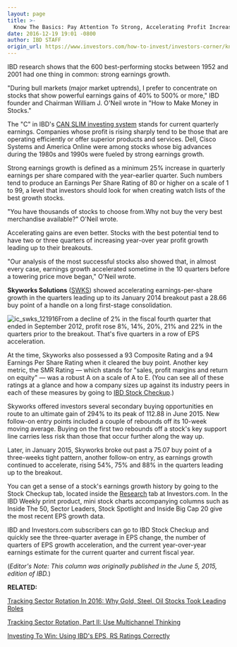 ```yaml
---
layout: page
title: >-
  Know The Basics: Pay Attention To Strong, Accelerating Profit Increases
date: 2016-12-19 19:01 -0800
author: IBD STAFF
origin_url: https://www.investors.com/how-to-invest/investors-corner/know-the-basics-pay-attention-to-strong-accelerating-profit-increases
---
```





IBD research shows that the 600 best-performing stocks between 1952 and 2001 had one thing in common: strong earnings growth.


"During bull markets (major market uptrends), I prefer to concentrate on stocks that show powerful earnings gains of 40% to 500% or more," IBD founder and Chairman William J. O'Neil wrote in "How to Make Money in Stocks."


The "C" in IBD's [CAN SLIM investing system](https://www.investors.com/ibd-university/can-slim/) stands for current quarterly earnings. Companies whose profit is rising sharply tend to be those that are operating efficiently or offer superior products and services. Dell, Cisco Systems and America Online were among stocks whose big advances during the 1980s and 1990s were fueled by strong earnings growth.


Strong earnings growth is defined as a minimum 25% increase in quarterly earnings per share compared with the year-earlier quarter. Such numbers tend to produce an Earnings Per Share Rating of 80 or higher on a scale of 1 to 99, a level that investors should look for when creating watch lists of the best growth stocks.


"You have thousands of stocks to choose from.Why not buy the very best merchandise available?" O'Neil wrote.


Accelerating gains are even better. Stocks with the best potential tend to have two or three quarters of increasing year-over year profit growth leading up to their breakouts.


"Our analysis of the most successful stocks also showed that, in almost every case, earnings growth accelerated sometime in the 10 quarters before a towering price move began," O'Neil wrote.


**Skyworks Solutions** ([SWKS](https://research.investors.com/quote.aspx?symbol=SWKS)) showed accelerating earnings-per-share growth in the quarters leading up to its January 2014 breakout past a 28.66 buy point of a handle on a long first-stage consolidation.


![ic_swks_121916](https://www.investors.com/wp-content/uploads/2016/12/IC_swks_121916.png)From a decline of 2% in the fiscal fourth quarter that ended in September 2012, profit rose 8%, 14%, 20%, 21% and 22% in the quarters prior to the breakout. That's five quarters in a row of EPS acceleration.


At the time, Skyworks also possessed a 93 Composite Rating and a 94 Earnings Per Share Rating when it cleared the buy point. Another key metric, the SMR Rating — which stands for "sales, profit margins and return on equity" — was a robust A on a scale of A to E. (You can see all of these ratings at a glance and how a company sizes up against its industry peers in each of these measures by going to [IBD Stock Checkup](http://research.investors.com/stock-checkup/nasdaq-skyworks-solutions-inc-swks.aspx).)


Skyworks offered investors several secondary buying opportunities en route to an ultimate gain of 294% to its peak of 112.88 in June 2015. New follow-on entry points included a couple of rebounds off its 10-week moving average. Buying on the first two rebounds off a stock's key support line carries less risk than those that occur further along the way up.


Later, in January 2015, Skyworks broke out past a 75.07 buy point of a three-weeks tight pattern, another follow-on entry, as earnings growth continued to accelerate, rising 54%, 75% and 88% in the quarters leading up to the breakout.


You can get a sense of a stock's earnings growth history by going to the Stock Checkup tab, located inside the [Research](http://research.investors.com/) tab at Investors.com. In the IBD Weekly print product, mini stock charts accompanying columns such as Inside The 50, Sector Leaders, Stock Spotlight and Inside Big Cap 20 give the most recent EPS growth data.


IBD and Investors.com subscribers can go to IBD Stock Checkup and quickly see the three-quarter average in EPS change, the number of quarters of EPS growth acceleration, and the current year-over-year earnings estimate for the current quarter and current fiscal year.


(*Editor's Note: This column was originally published in the June 5, 2015, edition of IBD.*)


**RELATED:**


[Tracking Sector Rotation In 2016: Why Gold, Steel, Oil Stocks Took Leading Roles](https://www.investors.com/how-to-invest/investors-corner/gold-steel-oil-coal-play-leading-roles-in-industry-sector-rotation/)


[Tracking Sector Rotation, Part II: Use Multichannel Thinking](https://www.investors.com/how-to-invest/investors-corner/want-to-spot-sector-rotation-in-the-market-employ-multi-channel-thinking/)


[Investing To Win: Using IBD's EPS, RS Ratings Correctly](https://www.investors.com/how-to-invest/investors-corner/investing-to-win-how-to-use-ibds-eps-rs-ratings-correctly/)





